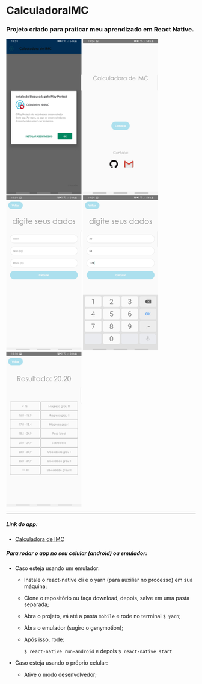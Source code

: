 # CalculadoraIMC

### Projeto criado para praticar meu aprendizado em React Native.

<img src="CalculadoraIMC/screenshots/1.jpg" width="200">
<img src="CalculadoraIMC/screenshots/2.jpg" width="200">
<img src="CalculadoraIMC/screenshots/3.jpg" width="200">
<img src="CalculadoraIMC/screenshots/4.jpg" width="200">
<img src="CalculadoraIMC/screenshots/5.jpg" width="200">

---

##### Link do app:

  - [Calculadora de IMC](https://drive.google.com/open?id=1XfY17qKEqGMthunQa01_Op86wOZa6kVR)

##### Para rodar o app no seu celular (android) ou emulador:

- Caso esteja usando um emulador:

  - Instale o react-native cli e o yarn (para auxiliar no processo) em sua máquina;
  
  - Clone o repositório ou faça download, depois, salve em uma pasta separada;
  
  - Abra o projeto, vá até a pasta `mobile` e rode no terminal `$ yarn`;
  
  - Abra o emulador (sugiro o genymotion);
  
  - Após isso, rode:
      
      `$ react-native run-android` e depois `$ react-native start`
      
- Caso esteja usando o próprio celular:
  
  - Ative o modo desenvolvedor;
  
